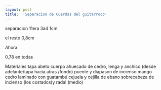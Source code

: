```yaml
---
layout: post
title:  'Separacion de Cuerdas del guitarroco'
---
```

separacion 11era
3a4 1cm

el resto
0,8cm


Ahora

0,78 en todas


Materiales
tapa abeto
cuerpo ahuecado de cedro, lenga y anchico (desde adelante/tapa hacia atras /fondo)
puente y diapason de incienso
mango cedro laminado con guatambú
cejuela y cejilla de ebano
sobrecabeza de incienso (los costados)y radal (medio)
